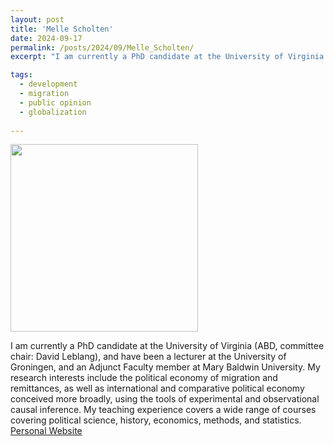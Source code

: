 ```yaml
---
layout: post
title: 'Melle Scholten'
date: 2024-09-17
permalink: /posts/2024/09/Melle_Scholten/
excerpt: "I am currently a PhD candidate at the University of Virginia (ABD, committee chair: David Leblang), and have been a lecturer at the University of Groningen, and an Adjunct Faculty member at Mary Baldwin University. My research interests include the political economy of migration and remittances, as well as international and comparative political economy conceived more broadly, using the tools of experimental and observational causal inference. My teaching experience covers a wide range of courses covering political science, history, economics, methods, and statistics."

tags:
  - development
  - migration
  - public opinion
  - globalization 
  
---
```

<img src="https://gsipe-workshop.github.io/images/Melle_Scholten.jpg" width="300" height="300" />


I am currently a PhD candidate at the University of Virginia (ABD, committee chair: David Leblang), and have been a lecturer at the University of Groningen, and an Adjunct Faculty member at Mary Baldwin University. My research interests include the political economy of migration and remittances, as well as international and comparative political economy conceived more broadly, using the tools of experimental and observational causal inference. My teaching experience covers a wide range of courses covering political science, history, economics, methods, and statistics.
<a href= "https://uva.theopenscholar.com/melle-scholten">Personal Website</a>
